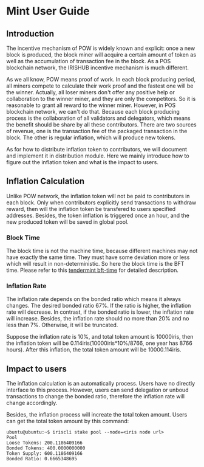 # Mint User Guide

## Introduction

The incentive mechanism of POW is widely known and explicit: once a new block is produced, the block miner will acquire a certain amount of token as well as the accumulation of transaction fee in the block. As a POS blockchain network, the IRISHUB incentive mechanism is much different. 

As we all know, POW means proof of work. In each block producing period, all miners compete to calculate their work proof and the fastest one will be the winner. Actually, all loser miners don't offer any positive help or collaboration to the winner miner, and they are only the competitors. So it is reasonable to grant all reward to the winner miner. However, in POS blockchain network, we can't do that. Because each block producing process is the collaboration of all validators and delegators, which means the benefit should be share by all these contributors. There are two sources of revenue, one is the transaction fee of the packaged transaction in the block. The other is regular inflation, which will produce new tokens.

As for how to distribute inflation token to contributors, we will document and implement it in distribution module. Here we mainly introduce how to figure out the inflation token and what is the impact to users. 

## Inflation Calculation

Unlike POW network, the inflation token will not be paid to contributors in each block. Only when contributors explicitly send transactions to withdraw reward, then will the inflation token be transfered to users specified addresses. Besides, the token inflation is triggered once an hour, and the new produced token will be saved in global pool. 

### Block Time

The block time is not the machine time, because different machines may not have exactly the same time. They must have some deviation more or less which will result in non-deterministic. So here the block time is the BFT time. Please refer to this [tendermint bft-time](https://github.com/tendermint/tendermint/blob/master/docs/spec/consensus/bft-time.md) for detailed description.

### Inflation Rate

The inflation rate depends on the bonded ratio which means it always changes. The desired bonded ratio 67%. If the ratio is higher, the inflation rate will decrease. In contrast, if the bonded ratio is lower, the inflation rate will increase. Besides, the inflation rate should no more than 20% and no less than 7%. Otherwise, it will be truncated.

Suppose the inflation rate is 10%, and total token amount is 10000iris, then the inflation token will be 0.114iris(10000iris*10%/8766, one year has 8766 hours). After this inflation, the total token amount will be 10000.114iris.

## Impact to users

The inflation calculation is an automatically process. Users have no directly interface to this process. However, users can send delegation or unboud transactions to change the bonded ratio, therefore the inflation rate will change accordingly.

Besides, the inflation process will increate the total token amount. Users can get the total token amount by this command:
```
ubuntu@ubuntu:~$ iriscli stake pool --node=<iris node url>
Pool 
Loose Tokens: 200.1186409166
Bonded Tokens: 400.0000000000
Token Supply: 600.1186409166
Bonded Ratio: 0.6665348695
```

